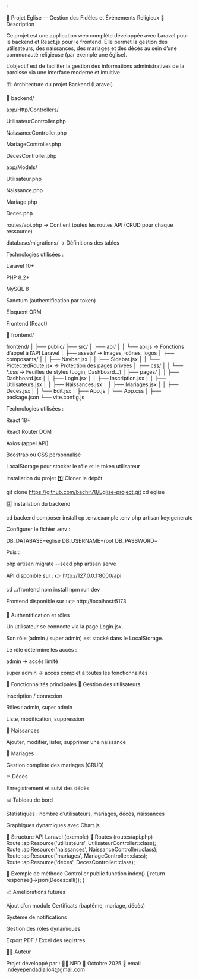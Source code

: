 :

🌟 Projet Église — Gestion des Fidèles et Événements Religieux
📘 Description

Ce projet est une application web complète développée avec Laravel pour le backend et React.js pour le frontend.
Elle permet la gestion des utilisateurs, des naissances, des mariages et des décès au sein d’une communauté religieuse (par exemple une église).

L’objectif est de faciliter la gestion des informations administratives de la paroisse via une interface moderne et intuitive.

🏗️ Architecture du projet
Backend (Laravel)

📂 backend/

app/Http/Controllers/

UtilisateurController.php

NaissanceController.php

MariageController.php

DecesController.php

app/Models/

Utilisateur.php

Naissance.php

Mariage.php

Deces.php

routes/api.php → Contient toutes les routes API (CRUD pour chaque ressource)

database/migrations/ → Définitions des tables

Technologies utilisées :

Laravel 10+

PHP 8.2+

MySQL 8

Sanctum (authentification par token)

Eloquent ORM

Frontend (React)

📂 frontend/

frontend/
│
├── public/
├── src/
│   ├── api/
│   │   └── api.js               → Fonctions d’appel à l’API Laravel
│   ├── assets/                  → Images, icônes, logos
│   ├── composants/
│   │   ├── Navbar.jsx
│   │   ├── Sidebar.jsx
│   │   └── ProtectedRoute.jsx   → Protection des pages privées
│   ├── css/
│   │   └── *.css                → Feuilles de styles (Login, Dashboard…)
│   ├── pages/
│   │   ├── Dashboard.jsx
│   │   ├── Login.jsx
│   │   ├── Inscription.jsx
│   │   ├── Utilisateurs.jsx
│   │   ├── Naissances.jsx
│   │   ├── Mariages.jsx
│   │   ├── Deces.jsx
│   │   └── Edit.jsx
│   ├── App.js
│   └── App.css
│
├── package.json
└── vite.config.js

Technologies utilisées :

React 18+

React Router DOM

Axios (appel API)

Boostrap ou CSS personnalisé

LocalStorage pour stocker le rôle et le token utilisateur

Installation du projet
1️⃣ Cloner le dépôt

git clone https://github.com/bachir78/Eglise-project.git
cd eglise

2️⃣ Installation du backend

cd backend
composer install
cp .env.example .env
php artisan key:generate

Configurer le fichier .env :

DB_DATABASE=eglise
DB_USERNAME=root
DB_PASSWORD=

Puis :

php artisan migrate --seed
php artisan serve

API disponible sur :
👉 http://127.0.0.1:8000/api

cd ../frontend
npm install
npm run dev

Frontend disponible sur :
👉 http://localhost:5173

🔐 Authentification et rôles

Un utilisateur se connecte via la page Login.jsx.

Son rôle (admin / super admin) est stocké dans le LocalStorage.

Le rôle détermine les accès :

admin → accès limité

super admin → accès complet à toutes les fonctionnalités

🧩 Fonctionnalités principales
👤 Gestion des utilisateurs

Inscription / connexion

Rôles : admin, super admin

Liste, modification, suppression

👶 Naissances

Ajouter, modifier, lister, supprimer une naissance

💍 Mariages

Gestion complète des mariages (CRUD)

⚰️ Décès

Enregistrement et suivi des décès

📊 Tableau de bord

Statistiques : nombre d’utilisateurs, mariages, décès, naissances

Graphiques dynamiques avec Chart.js

🧠 Structure API Laravel (exemple)
🔹 Routes (routes/api.php)
Route::apiResource('utilisateurs', UtilisateurController::class);
Route::apiResource('naissances', NaissanceController::class);
Route::apiResource('mariages', MariageController::class);
Route::apiResource('deces', DecesController::class);

🔹 Exemple de méthode Controller
public function index()
{
    return response()->json(Deces::all());
}

📈 Améliorations futures

Ajout d’un module Certificats (baptême, mariage, décès)

Système de notifications

Gestion des rôles dynamiques

Export PDF / Excel des registres

👨‍💻 Auteur

Projet développé par :
🧑‍💻 NPD
📅 Octobre 2025
📧 email :ndeyependadiallo4@gmail.com
